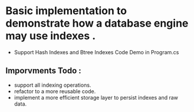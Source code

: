 # Basic implementation to demonstrate how a database engine may use indexes . 

* Support Hash Indexes and Btree Indexes
Code Demo in Program.cs 

## Imporvments Todo :
* support all indexing operations.
* refactor to a more reusable code.
* implement a more efficient storage layer to persist indexes and raw data.
